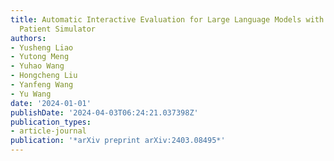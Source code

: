 ```yaml
---
title: Automatic Interactive Evaluation for Large Language Models with State Aware
  Patient Simulator
authors:
- Yusheng Liao
- Yutong Meng
- Yuhao Wang
- Hongcheng Liu
- Yanfeng Wang
- Yu Wang
date: '2024-01-01'
publishDate: '2024-04-03T06:24:21.037398Z'
publication_types:
- article-journal
publication: '*arXiv preprint arXiv:2403.08495*'
---
```

